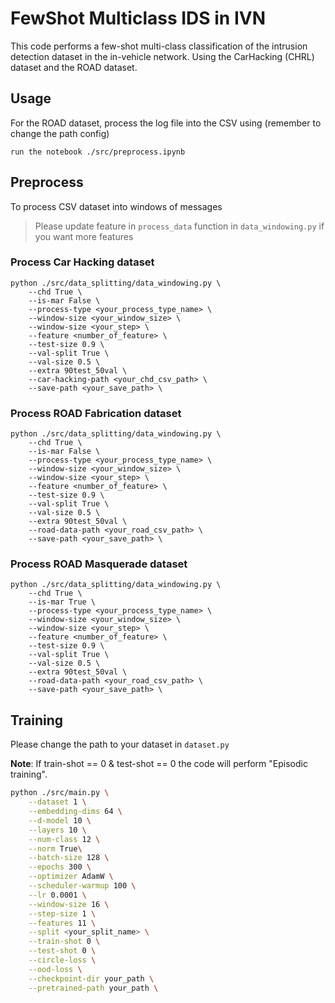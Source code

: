 # FewShot Multiclass IDS in IVN

This code performs a few-shot multi-class classification of the intrusion detection dataset in the in-vehicle network. Using the CarHacking (CHRL) dataset and the ROAD dataset.

## Usage

For the ROAD dataset, process the log file into the CSV using (remember to change the path config)

```
run the notebook ./src/preprocess.ipynb
```

## Preprocess

To process CSV dataset into windows of messages

> Please update feature in `process_data` function in `data_windowing.py` if you want more features

### Process Car Hacking dataset

```
python ./src/data_splitting/data_windowing.py \
    --chd True \
    --is-mar False \
    --process-type <your_process_type_name> \
    --window-size <your_window_size> \
    --window-size <your_step> \
    --feature <number_of_feature> \
    --test-size 0.9 \
    --val-split True \
    --val-size 0.5 \
    --extra 90test_50val \
    --car-hacking-path <your_chd_csv_path> \
    --save-path <your_save_path> \
```

### Process ROAD Fabrication dataset

```
python ./src/data_splitting/data_windowing.py \
    --chd True \
    --is-mar False \
    --process-type <your_process_type_name> \
    --window-size <your_window_size> \
    --window-size <your_step> \
    --feature <number_of_feature> \
    --test-size 0.9 \
    --val-split True \
    --val-size 0.5 \
    --extra 90test_50val \
    --road-data-path <your_road_csv_path> \
    --save-path <your_save_path> \
```

### Process ROAD Masquerade dataset

```
python ./src/data_splitting/data_windowing.py \
    --chd True \
    --is-mar True \
    --process-type <your_process_type_name> \
    --window-size <your_window_size> \
    --window-size <your_step> \
    --feature <number_of_feature> \
    --test-size 0.9 \
    --val-split True \
    --val-size 0.5 \
    --extra 90test_50val \
    --road-data-path <your_road_csv_path> \
    --save-path <your_save_path> \
```

## Training

Please change the path to your dataset in `dataset.py`

**Note**: If train-shot == 0 & test-shot == 0 the code will perform "Episodic training".

```bash
python ./src/main.py \
    --dataset 1 \
    --embedding-dims 64 \
    --d-model 10 \
    --layers 10 \
    --num-class 12 \
    --norm True\
    --batch-size 128 \
    --epochs 300 \
    --optimizer AdamW \
    --scheduler-warmup 100 \
    --lr 0.0001 \
    --window-size 16 \
    --step-size 1 \
    --features 11 \
    --split <your_split_name> \
    --train-shot 0 \
    --test-shot 0 \
    --circle-loss \
    --ood-loss \
    --checkpoint-dir your_path \
    --pretrained-path your_path \
```
